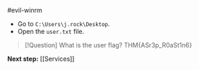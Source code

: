 #evil-winrm 
- Go to `C:\Users\j.rock\Desktop`.
- Open the `user.txt` file.

> [!Question] What is the user flag?
>THM{ASr3p_R0aSt1n6}

**Next step:** [[Services]]

